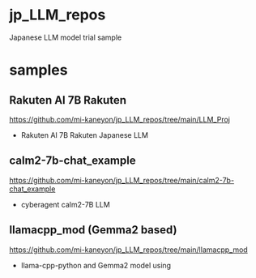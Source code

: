 # jp_LLM_repos
Japanese LLM model trial sample

# samples

## Rakuten AI 7B Rakuten

https://github.com/mi-kaneyon/jp_LLM_repos/tree/main/LLM_Proj
- Rakuten AI 7B Rakuten Japanese LLM


## calm2-7b-chat_example
https://github.com/mi-kaneyon/jp_LLM_repos/tree/main/calm2-7b-chat_example
- cyberagent calm2-7B LLM 

## llamacpp_mod (Gemma2 based)
https://github.com/mi-kaneyon/jp_LLM_repos/tree/main/llamacpp_mod
- llama-cpp-python and Gemma2 model using 
